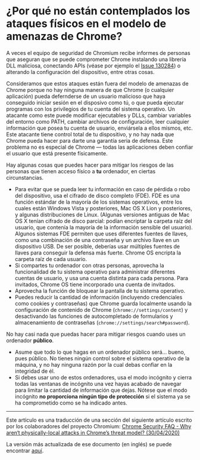 # ¿Por qué no están contemplados los ataques físicos en el modelo de amenazas de Chrome?
A veces el equipo de seguridad de Chromium recibe informes de personas que aseguran que se puede comprometer Chrome instalando una librería DLL maliciosa, conectando APIs (véase por ejemplo el [Issue 130284](https://crbug.com/130284)) o alterando la configuración del dispositivo, entre otras cosas.

Consideramos que estos ataques están fuera del modelo de amenazas de Chrome porque no hay ninguna manera de que Chrome (o cualquier aplicación) pueda defernderse de un usuario malicioso que haya conseguido iniciar sesión en el disposivo como tú, o que pueda ejecutar programas con los privilegios de tu cuenta del sistema operativo. Un atacante como este puede modificar ejecutables y DLLs, cambiar variables del entorno como PATH, cambiar archivos de configuración, leer cualquier información que posea tu cuenta de usuario, enviársela a ellos mismos, etc. Este atacante tiene control total de tu dispositivo, y no hay nada que Chrome pueda hacer para darte una garantía seria de defensa. Este problema no es especial de Chrome — todas las aplicaciones deben confiar el usuario que está presente físicamente.

Hay algunas cosas que puedes hacer para mitigar los riesgos de las personas que tienen acceso físico a **tu** ordenador, en ciertas circunstancias.

- Para evitar que se pueda leer tu información en caso de pérdida o robo del dispositivo, usa el cifrado de disco completo (FDE). FDE es una función estándar de la mayoría de los sistemas operativos, entre los cuales están Windows Vista y posteriores, Mac OS X Lion y posteriores, y algunas distribuciones de Linux. (Algunas versiones antiguas de Mac OS X tenían cifrado de disco parcial: podían encriptar la carpeta raíz del usuario, que contenía la mayoría de la información sensible del usuario). Algunos sistemas FDE permiten que uses diferentes fuentes de llaves, como una combinación de una contraseña y un archivo llave en un dispositivo USB. De ser posible, deberías usar múltiples fuentes de llaves para conseguir la defensa más fuerte. Chrome OS encripta la carpeta raíz de cada usuario.
- Si compartes tu ordenador con otras personas, aprovecha la funcionalidad de tu sistema operativo para administrar diferentes cuentas de usuario, y usa una cuenta distinta para cada persona. Para invitados, Chrome OS tiene incorporado una cuenta de invitados.
- Aprovecha la función de bloquear la pantalla de tu sistema operativo.
- Puedes reducir la cantidad de información (incluyendo credenciales como cookies y contraseñas) que Chrome guarda localmente usando la configuración de contenido de Chrome (`chrome://settings/content`) y desactivando las funciones de autocompletado de formularios y almacenamiento de contraseñas (`chrome://settings/search#password`).

No hay casi nada que puedas hacer para mitigar riesgos cuando uses un ordenador **público**.

- Asume que todo lo que hagas en un ordenador público será... bueno, pues público. No tienes ningún control sobre el sistema operativo de la máquina, y no hay ninguna razón por la cual debas confiar en la integridad de él.
- Si debes usar uno de estos ordenadores, usa el modo incógnito y cierra todas las ventanas de incógnito una vez hayas acabado de navegar para limitar la cantidad de información que dejas. Nótese que el modo incógnito **no proporciona ningún tipo de protección** si el sistema ya se ha comprometido como se ha indicado antes.

---

Este artículo es una traducción de una sección del siguiente artículo escrito por los colaboradores del proyecto Chromium: [Chrome Security FAQ - Why aren‘t physically-local attacks in Chrome’s threat model? (30/04/2020)](https://chromium.googlesource.com/chromium/src/+/b3f7312686bb67dc18a8f1edc3753f5857a18d58/docs/security/faq.md#why-arent-physically_local-attacks-in-chromes-threat-model)

La versión más actualizada de ese documento (en inglés) se puede encontrar [aquí](https://chromium.googlesource.com/chromium/src/+/master/docs/security/faq.md#why-arent-physically_local-attacks-in-chromes-threat-model).
